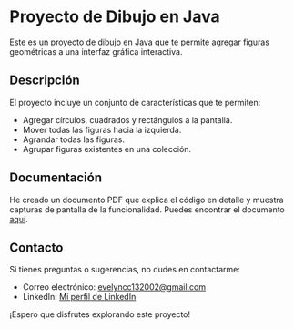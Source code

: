 # Proyecto de Dibujo en Java

Este es un proyecto de dibujo en Java que te permite agregar figuras geométricas a una interfaz gráfica interactiva.

## Descripción

El proyecto incluye un conjunto de características que te permiten:

- Agregar círculos, cuadrados y rectángulos a la pantalla.
- Mover todas las figuras hacia la izquierda.
- Agrandar todas las figuras.
- Agrupar figuras existentes en una colección.

## Documentación

He creado un documento PDF que explica el código en detalle y muestra capturas de pantalla de la funcionalidad. Puedes encontrar el documento [aquí](https://drive.google.com/file/d/1D-mXx0tcLqzu7-3_ARrPHkgV4RDtm6Sl/view?usp=share_link).

## Contacto

Si tienes preguntas o sugerencias, no dudes en contactarme:

- Correo electrónico: evelyncc132002@gmail.com
- LinkedIn: [Mi perfil de LinkedIn](https://www.linkedin.com/in/evelyn-calcines-464828292/)

¡Espero que disfrutes explorando este proyecto!
